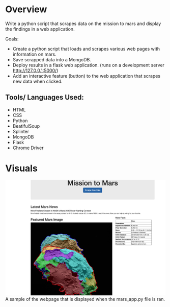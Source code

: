 # Overview
Write a python script that scrapes data on the mission to mars and display the findings in a web application. 

Goals:
* Create a python script that loads and scrapes various web pages with information on mars.
* Save scrapped data into a MongoDB.
* Deploy results in a flask web application. (runs on a development server http://127.0.0.1:5000/)
* Add an interactive feature (button) to the web application that scrapes new data when clicked. 

## Tools/ Languages Used: 
* HTML
* CSS
* Python
* BeatifulSoup
* Splinter
* MongoDB
* Flask
* Chrome Driver 

# Visuals

![](missionmars1.png)
A sample of the webpage that is displayed when the mars_app.py file is ran. 
